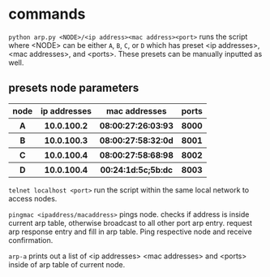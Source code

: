 # commands 
```python arp.py <NODE>/<ip address><mac address><port>```
runs the script where \<NODE> can be either `A`, `B`, `C`, or `D` which has preset \<ip addresses>, \<mac addresses>, and \<ports>. These presets can be manually inputted as well.

## presets node parameters
<table>
  <tr>
    <th>node</th>
    <th>ip addresses</th>
    <th>mac addresses</th>
    <th>ports</th>
  </tr>
  <tr>
    <th>A</th>
    <th>10.0.100.2</th>
    <th>08:00:27:26:03:93</th>
    <th>8000</th>
  </tr>
    <th>B</th>
    <th>10.0.100.3</th>
    <th>08:00:27:58:32:0d</th>
    <th>8001</th>
  <tr>
    <th>C</th>
    <th>10.0.100.4</th>
    <th>08:00:27:58:68:98</th>
    <th>8002</th>
  </tr>
  <tr>
    <th>D</th>
    <th>10.0.100.4</th>
    <th>00:24:1d:5c;5b:dc</th>
    <th>8003</th>
  </tr>
</table>

```telnet localhost <port>``` run the script within the same local network to access nodes.

```pingmac <ipaddress/macaddress>```
pings node. checks if address is inside current arp table, otherwise broadcast to all other port arp entry. request arp response entry and fill in arp table. Ping respective node and receive confirmation.

```arp-a```
prints out a list of \<ip addresses> \<mac addresses> and \<ports> inside of arp table of current node.


 
